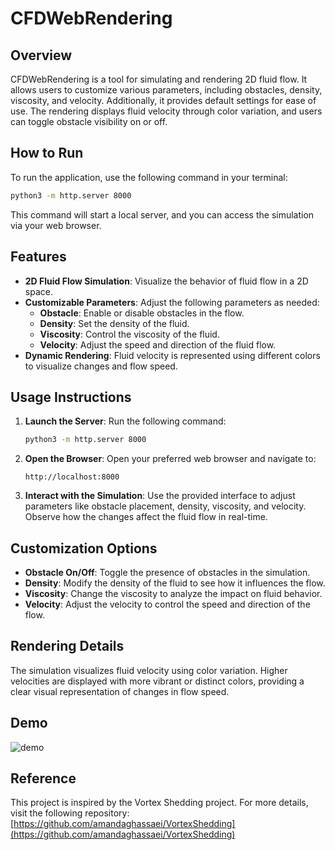 # CFDWebRendering

## Overview
CFDWebRendering is a tool for simulating and rendering 2D fluid flow. It allows users to customize various parameters, including obstacles, density, viscosity, and velocity. Additionally, it provides default settings for ease of use. The rendering displays fluid velocity through color variation, and users can toggle obstacle visibility on or off.

## How to Run
To run the application, use the following command in your terminal:
```bash
python3 -m http.server 8000
```
This command will start a local server, and you can access the simulation via your web browser.

## Features
- **2D Fluid Flow Simulation**: Visualize the behavior of fluid flow in a 2D space.
- **Customizable Parameters**: Adjust the following parameters as needed:
  - **Obstacle**: Enable or disable obstacles in the flow.
  - **Density**: Set the density of the fluid.
  - **Viscosity**: Control the viscosity of the fluid.
  - **Velocity**: Adjust the speed and direction of the fluid flow.
- **Dynamic Rendering**: Fluid velocity is represented using different colors to visualize changes and flow speed.

## Usage Instructions
1. **Launch the Server**: Run the following command:
   ```bash
   python3 -m http.server 8000
   ```
2. **Open the Browser**: Open your preferred web browser and navigate to:
   ```
   http://localhost:8000
   ```
3. **Interact with the Simulation**: Use the provided interface to adjust parameters like obstacle placement, density, viscosity, and velocity. Observe how the changes affect the fluid flow in real-time.

## Customization Options
- **Obstacle On/Off**: Toggle the presence of obstacles in the simulation.
- **Density**: Modify the density of the fluid to see how it influences the flow.
- **Viscosity**: Change the viscosity to analyze the impact on fluid behavior.
- **Velocity**: Adjust the velocity to control the speed and direction of the flow.

## Rendering Details
The simulation visualizes fluid velocity using color variation. Higher velocities are displayed with more vibrant or distinct colors, providing a clear visual representation of changes in flow speed.

## Demo
![demo](public/demo.gif)


## Reference
This project is inspired by the Vortex Shedding project. For more details, visit the following repository:
[https://github.com/amandaghassaei/VortexShedding](https://github.com/amandaghassaei/VortexShedding)